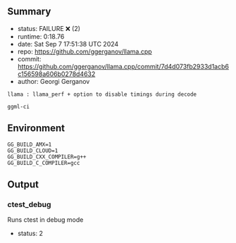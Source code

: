 ## Summary

- status:  FAILURE ❌ (2)
- runtime: 0:18.76
- date:    Sat Sep  7 17:51:38 UTC 2024
- repo:    https://github.com/ggerganov/llama.cpp
- commit:  https://github.com/ggerganov/llama.cpp/commit/7d4d073fb2933d1acb6c156598a606b0278d4632
- author:  Georgi Gerganov
```
llama : llama_perf + option to disable timings during decode

ggml-ci
```

## Environment

```
GG_BUILD_AMX=1
GG_BUILD_CLOUD=1
GG_BUILD_CXX_COMPILER=g++
GG_BUILD_C_COMPILER=gcc
```

## Output

### ctest_debug

Runs ctest in debug mode
- status: 2
```

```

